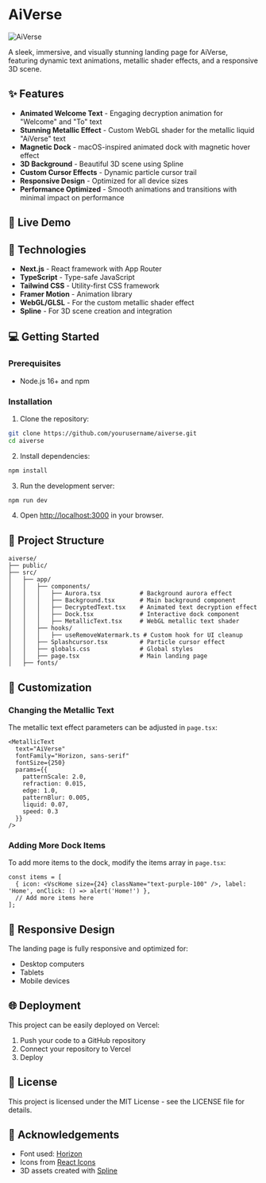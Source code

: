 # AiVerse

![AiVerse](https://github.com/1Anuraag0/aiverse/raw/main/public/preview.png)

A sleek, immersive, and visually stunning landing page for AiVerse, featuring dynamic text animations, metallic shader effects, and a responsive 3D scene.

## ✨ Features

- **Animated Welcome Text** - Engaging decryption animation for "Welcome" and "To" text
- **Stunning Metallic Effect** - Custom WebGL shader for the metallic liquid "AiVerse" text
- **Magnetic Dock** - macOS-inspired animated dock with magnetic hover effect
- **3D Background** - Beautiful 3D scene using Spline
- **Custom Cursor Effects** - Dynamic particle cursor trail
- **Responsive Design** - Optimized for all device sizes
- **Performance Optimized** - Smooth animations and transitions with minimal impact on performance

## 🚀 Live Demo



## 🔧 Technologies

- **Next.js** - React framework with App Router
- **TypeScript** - Type-safe JavaScript
- **Tailwind CSS** - Utility-first CSS framework
- **Framer Motion** - Animation library
- **WebGL/GLSL** - For the custom metallic shader effect
- **Spline** - For 3D scene creation and integration

## 💻 Getting Started

### Prerequisites

- Node.js 16+ and npm

### Installation

1. Clone the repository:
```bash
git clone https://github.com/yourusername/aiverse.git
cd aiverse
```

2. Install dependencies:
```bash
npm install
```

3. Run the development server:
```bash
npm run dev
```

4. Open [http://localhost:3000](http://localhost:3000) in your browser.

## 📁 Project Structure

```
aiverse/
├── public/
├── src/
│   ├── app/
│   │   ├── components/
│   │   │   ├── Aurora.tsx           # Background aurora effect
│   │   │   ├── Background.tsx       # Main background component
│   │   │   ├── DecryptedText.tsx    # Animated text decryption effect
│   │   │   ├── Dock.tsx             # Interactive dock component
│   │   │   ├── MetallicText.tsx     # WebGL metallic text shader
│   │   ├── hooks/
│   │   │   ├── useRemoveWatermark.ts # Custom hook for UI cleanup
│   │   ├── Splashcursor.tsx         # Particle cursor effect
│   │   ├── globals.css              # Global styles
│   │   ├── page.tsx                 # Main landing page
│   ├── fonts/
```

## 🎨 Customization

### Changing the Metallic Text

The metallic text effect parameters can be adjusted in `page.tsx`:

```tsx
<MetallicText 
  text="AiVerse"
  fontFamily="Horizon, sans-serif"
  fontSize={250}
  params={{
    patternScale: 2.0,
    refraction: 0.015,
    edge: 1.0,
    patternBlur: 0.005,
    liquid: 0.07,
    speed: 0.3
  }}
/>
```

### Adding More Dock Items

To add more items to the dock, modify the items array in `page.tsx`:

```tsx
const items = [
  { icon: <VscHome size={24} className="text-purple-100" />, label: 'Home', onClick: () => alert('Home!') },
  // Add more items here
];
```

## 📱 Responsive Design

The landing page is fully responsive and optimized for:
- Desktop computers
- Tablets
- Mobile devices

## 🌐 Deployment

This project can be easily deployed on Vercel:

1. Push your code to a GitHub repository
2. Connect your repository to Vercel
3. Deploy

## 📝 License

This project is licensed under the MIT License - see the LICENSE file for details.

## 🙏 Acknowledgements

- Font used: [Horizon](https://horizon.xyz)
- Icons from [React Icons](https://react-icons.github.io/react-icons/)
- 3D assets created with [Spline](https://spline.design)
